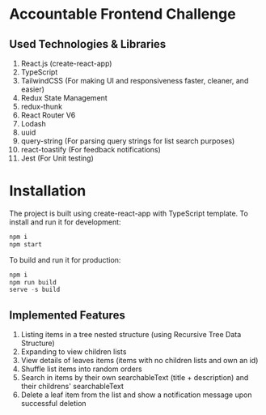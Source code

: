# Accountable Frontend Challenge 


## Used Technologies & Libraries
1. React.js (create-react-app)
2. TypeScript
3. TailwindCSS (For making UI and responsiveness faster, cleaner, and easier)
4. Redux State Management
5. redux-thunk
6. React Router V6
7. Lodash
8. uuid
9. query-string (For parsing query strings for list search purposes)
10. react-toastify (For feedback notifications)
11. Jest (For Unit testing)


# Installation
The project is built using create-react-app with TypeScript template. To install and run it for development:
```javascript
npm i
npm start
```
To build and run it for production:
```javascript
npm i
npm run build
serve -s build
```

## Implemented Features
1. Listing items in a tree nested structure (using Recursive Tree Data Structure)
2. Expanding to view children lists
3. View details of leaves items (items with no children lists and own an id)
4. Shuffle list items into random orders
5. Search in items by their own searchableText (title + description) and their childrens' searchableText
6. Delete a leaf item from the list and show a notification message upon successful deletion
